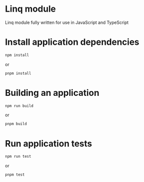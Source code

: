 # Linq module
Linq module fully written for use in JavaScript and TypeScript

# Install application dependencies
```bash
npm install
```
or
```bash
pnpm install
```

# Building an application
```bash
npm run build
```
or
```bash
pnpm build
```

# Run application tests
```bash
npm run test
```
or
```bash
pnpm test
```